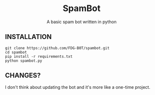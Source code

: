 
<h1 align="center">
SpamBot
</h1>
<p align="center">
A basic spam bot written in python
</p>

## INSTALLATION
```
git clone https://github.com/FDG-B0T/spambot.git
cd spambot
pip install -r requirements.txt
python spambot.py
```
## CHANGES?
I don't think about updating the bot and it's more like a one-time project.
